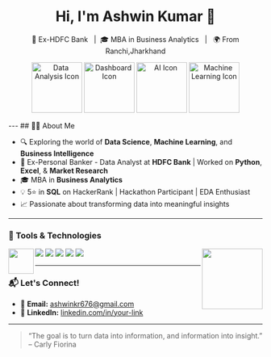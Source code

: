 <h1 align="center">Hi, I'm Ashwin Kumar 👋</h1>

<p align="center">
  💼 Ex-HDFC Bank &nbsp; | &nbsp;🎓 MBA in Business Analytics &nbsp; | &nbsp; 🌍 From Ranchi,Jharkhand
</p>
<p align="center">
  <img src="https://cdn-icons-png.flaticon.com/512/1055/1055687.png" width="100" alt="Data Analysis Icon"/>
  <img src="https://cdn-icons-png.flaticon.com/512/2989/2989988.png" width="100" alt="Dashboard Icon"/>
  <img src="https://cdn-icons-png.flaticon.com/512/3833/3833927.png" width="100" alt="AI Icon"/>
  <img src="https://cdn-icons-png.flaticon.com/512/6062/6062646.png" width="100" alt="Machine Learning Icon"/>
</p>
---
## 👨‍💻 About Me

- 🔍 Exploring the world of **Data Science**, **Machine Learning**, and **Business Intelligence**
- 💼 Ex-Personal Banker - Data Analyst at **HDFC Bank** | Worked on **Python**, **Excel**, & **Market Research**
- 🎓 MBA in **Business Analytics**
- 💡 5⭐ in **SQL** on HackerRank | Hackathon Participant | EDA Enthusiast
- 📈 Passionate about transforming data into meaningful insights



---

### 🔧 Tools & Technologies
<img align="right" src="https://cdn-icons-png.flaticon.com/512/1685/1685239.png" width="120"/>
<img align="left" src="https://cdn-icons-png.flaticon.com/512/8434/8434310.png" width="50"/>
<p align="left">
  <img src="https://img.shields.io/badge/Python-blue?logo=python&logoColor=white" />
  <img src="https://img.shields.io/badge/SQL-darkblue?logo=mysql&logoColor=white" />
  <img src="https://img.shields.io/badge/Power BI-yellow?logo=powerbi&logoColor=black" />
  <img src="https://img.shields.io/badge/Excel-green?logo=microsoft-excel&logoColor=white" />
  <img src="https://img.shields.io/badge/Tableau-purple?logo=tableau&logoColor=white" />
</p>

---

### 📬 Let's Connect!



- 📧 **Email:** ashwinkr676@gmail.com 
- 🔗 **LinkedIn:** [linkedin.com/in/your-link](https://www.linkedin.com/in/ashwin-kumar-9449b0164/)  
---

> “The goal is to turn data into information, and information into insight.” – Carly Fiorina


